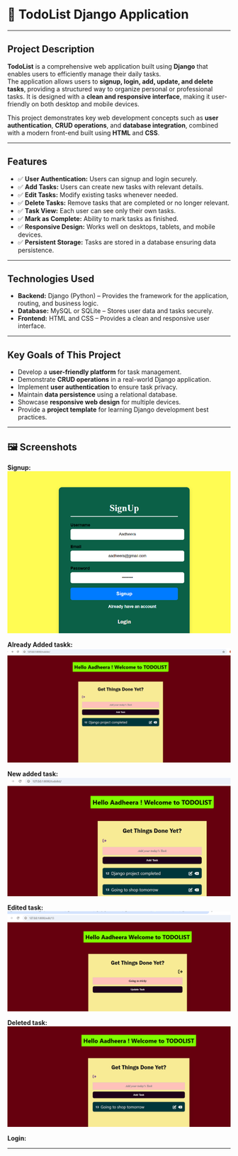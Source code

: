 # 📝 TodoList Django Application

---

## Project Description

**TodoList** is a comprehensive web application built using **Django** that enables users to efficiently manage their daily tasks.  
The application allows users to **signup, login, add, update, and delete tasks**, providing a structured way to organize personal or professional tasks. It is designed with a **clean and responsive interface**, making it user-friendly on both desktop and mobile devices.  

This project demonstrates key web development concepts such as **user authentication**, **CRUD operations**, and **database integration**, combined with a modern front-end built using **HTML** and **CSS**.

---

## Features

- ✅ **User Authentication:** Users can signup and login securely.  
- ✅ **Add Tasks:** Users can create new tasks with relevant details.  
- ✅ **Edit Tasks:** Modify existing tasks whenever needed.  
- ✅ **Delete Tasks:** Remove tasks that are completed or no longer relevant.  
- ✅ **Task View:** Each user can see only their own tasks.  
- ✅ **Mark as Complete:** Ability to mark tasks as finished.  
- ✅ **Responsive Design:** Works well on desktops, tablets, and mobile devices.  
- ✅ **Persistent Storage:** Tasks are stored in a database ensuring data persistence.

---

## Technologies Used

- **Backend:** Django (Python) – Provides the framework for the application, routing, and business logic.  
- **Database:** MySQL or SQLite – Stores user data and tasks securely.  
- **Frontend:** HTML and CSS – Provides a clean and responsive user interface.  


---

## Key Goals of This Project

- Develop a **user-friendly platform** for task management.  
- Demonstrate **CRUD operations** in a real-world Django application.  
- Implement **user authentication** to ensure task privacy.  
- Maintain **data persistence** using a relational database.  
- Showcase **responsive web design** for multiple devices.  
- Provide a **project template** for learning Django development best practices.  

---

## 🖼️ Screenshots

**Signup:**  
![Screenshot](https://raw.githubusercontent.com/Jaimitha13/Todolist/22d43fc762e9ef996bbc81693e40489b04586359/Screenshot%202025-09-02%20224047.png)


**Already Added taskk:**  
![Screenshot](https://raw.githubusercontent.com/Jaimitha13/Todolist/ed1201f219927cb68044cf5d84c878e272de22ca/Screenshot%202025-09-02%20224225.png)


**New added task:**  
![Screenshot](https://raw.githubusercontent.com/Jaimitha13/Todolist/f2cb05f023fcf5056f640e11154f9a1dc4f871e8/Screenshot%202025-09-02%20224513.png)

**Edited task:** 
![Screenshot](https://raw.githubusercontent.com/Jaimitha13/Todolist/085fc9e2f627acb34a5f651e80ad082ceb3bf178/Screenshot%202025-09-02%20231629.png)

**Deleted task:** 
![Screenshot](https://raw.githubusercontent.com/Jaimitha13/Todolist/e6644f8808e7a1112b11fe69cb65cc83338524bb/Screenshot%202025-09-02%20224759.png)

**Login:**


---
